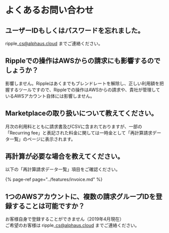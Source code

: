 # よくあるお問い合わせ

## ユーザーIDもしくはパスワードを忘れました。

ripple\_cs@alphaus.cloud までご連絡ください。

## Rippleでの操作はAWSからの請求にも影響するのでしょうか？

影響しません。Rippleはあくまでもブレンドレートを解除し、正しい利用額を把握するツールですので、Rippleでの操作はAWSからの請求や、貴社が管理しているAWSアカウント自体には影響しません。

## Marketplaceの取り扱いについて教えてください。 <a id="woshitaraergamashita"></a>

月次の利用料とともに請求書及びCSVに含まれておりますが、一部の「Recurring fee」と表記された料金に関しては一時金として「再計算請求データ一覧」のページに表示されます。

## 再計算が必要な場合を教えてください。 <a id="woshitaraergamashita"></a>

以下の「再計算請求データ一覧」項目をご確認ください。

{% page-ref page="../features/invoice.md" %}

## 1つのAWSアカウントに、複数の請求グループIDを登録することは可能ですか？

お客様自身で登録することができません（2019年4月現在）  
ご希望のお客様は ripple\_cs@alphaus.cloud までご連絡ください。

